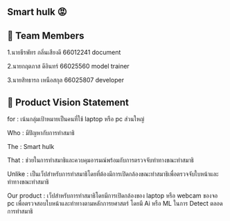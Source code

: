 
## Smart hulk 😡

## 👥 Team Members
1.นายธีรพัทร กลิ่นเสียงดี 66012241 document

2.นายกฤตภาส ดีอินทร์ 66025560 model trainer

3.นายสิทธารถ เหนือสกุล 66025807 developer

## 🎯 Product Vision Statement
for : เน้นกลุ่มเป้าหมายเป็นคนที่ใช้ laptop หรือ pc ส่วนใหญ่

Who : มีปัญหากับการทำสมาธิ

The : Smart hulk

That : ช่วยในการทำสมาธิและควบคุมอารมณ์พร้อมกับการตรวจจับท่าทางขณะทำสมาธิ

Unlike : เป็นเว็ปสำหรับการทำสมาธิโดยที่ต้องมีการเปิดกล้องขณะทำสมาธิเพื่อตรวจจับใบหน้าและท่าทางขณะทำสมาธิ

Our product : เว็ปสำหรับการทำสมาธิโดยมีการเปิดกล้องของ laptop หรือ webcam ของจอ pc เพื่อตรวจสอบใบหน้าและท่าทางตามหลักการยศาสตร์ โดยมี Ai หรือ ML ในการ Detect ตลอดการทำสมาธิ 



